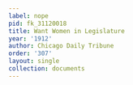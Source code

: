 ```yaml
---
label: nope
pid: fk_31120018
title: Want Women in Legislature
year: '1912'
author: Chicago Daily Tribune
order: '307'
layout: single
collection: documents
---
```


